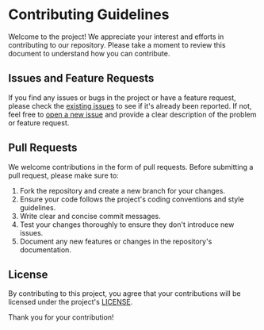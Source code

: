 # Contributing Guidelines

Welcome to the project! We appreciate your interest and efforts in contributing to our repository. Please take a moment to review this document to understand how you can contribute.

## Issues and Feature Requests

If you find any issues or bugs in the project or have a feature request, please check the [existing issues](https://github.com/bistecglobal/blockchain-certificates-issuer/issues) to see if it's already been reported. If not, feel free to [open a new issue](https://github.com/bistecglobal/blockchain-certificates-issuer/issues/new) and provide a clear description of the problem or feature request.

## Pull Requests

We welcome contributions in the form of pull requests. Before submitting a pull request, please make sure to:

1. Fork the repository and create a new branch for your changes.
2. Ensure your code follows the project's coding conventions and style guidelines.
3. Write clear and concise commit messages.
4. Test your changes thoroughly to ensure they don't introduce new issues.
5. Document any new features or changes in the repository's documentation.

## License

By contributing to this project, you agree that your contributions will be licensed under the project's [LICENSE](link-to-license.md).

Thank you for your contribution!
